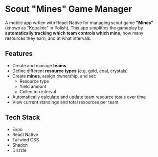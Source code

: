 # Scout "Mines" Game Manager

A mobile app writen with React Native for managing scout game **"Mines"** (known as "Kopalnie" in Polish). This app simplifies the gameplay by **automatically tracking which team controls which mine**, how many resources they earn, and at what intervals.

## Features

- Create and manage **teams**
- Define different **resource types** (e.g. gold, coal, crystals)
- Create **mines**, assign ownership, and set:
  - Resource type
  - Yield amount
  - Collection interval
- Automatically calculate and update team resource totals over time
- View current standings and total resources per team

## Tech Stack

- Expo
- React Native
- Tailwind CSS
- Shadcn
- Drizzle
